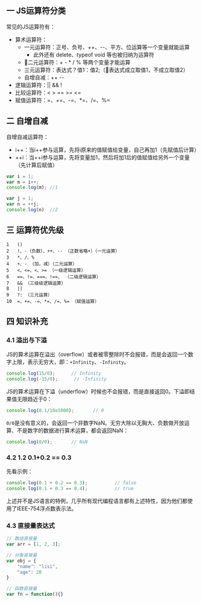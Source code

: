 ## 一 JS运算符分类

常见的JS运算符有：
- 算术运算符：
  - 一元运算符：正号、负号、++、--、平方、位运算等一个变量就能运算
    - 此外还有 delete、typeof void 等也被归纳为运算符
  - 二元运算符：+ - * / % 等两个变量才能运算
  - 三元运算符：表达式？值1：值2;（表达式成立取值1，不成立取值2）
  - 自增自减：++ --
- 逻辑运算符：|| && !
- 比较运算符：<  >  ==  >=  <=
- 赋值运算符：=、+=、-=、*=、/=、%=

## 二 自增自减

自增自减运算符：
- i++：当i++参与运算，先将i原来的值赋值给变量，自己再加1（先赋值后计算）
- ++i：当++i参与运算，先将变量加1，然后将加1后的值赋值给另外一个变量 （先计算后赋值）

```js
var i = 1;
var m = i++;
console.log(m); //1

var j = 1;
var n = ++j;
console.log(n)  //2
```

## 三 运算符优先级

```
1   () 
2   !、-（负数）、++、-- （正数省略+）（一元运算）
3   *、/、% 
4   +、- （加，减）（二元运算）
5   <、<=、<、>= （一级逻辑运算）
6   ==、!=、===、!==、 （二级逻辑运算）
7   && （三级级逻辑运算）
8   || 
9   ?: （三元运算）
10  =、+=、-=、*=、/=、%= （赋值运算）
```

## 四 知识补充

### 4.1 溢出与下溢

JS的算术运算在溢出（overflow）或者被零整除时不会报错，而是会返回一个数字上限，表示无穷大，即：`+Infinity`、`-Infinity`。

```js
console.log(15/0);      // Infinity
console.log(-15/0);      // -Infinity
```  

JS的算术运算在下溢（underflow）时候也不会报错，而是直接返回0。下溢即结果值无限趋近于0：
```js
console.log(0.1/10e1000);       // 0
```

`0/0`是没有意义的，会返回一个非数字NaN。无穷大除以无胸大、负数做开放运算、不是数字的数据进行算术运算，都会返回NaN：
```js
console.log(0/0);       // NaN
```

### 4.2 1.2 0.1+0.2 == 0.3

先看示例：
```js
console.log(0.1 + 0.2 == 0.3);          // false
console.log(0.1 + 0.3 == 0.4);          // true
```

上述并不是JS语言的特例，几乎所有现代编程语言都有上述特性，因为他们都使用了IEEE-754浮点数表示法。

### 4.3 直接量表达式

```js
// 数组直接量
var arr = [1, 2, 3];

// 对象直接量
var obj = {
    "name": "lisi",
    "age": 20
}

// 函数直接量
var fn = function(){}
```